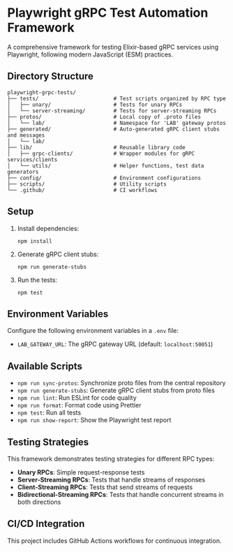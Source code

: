 # Playwright gRPC Test Automation Framework

A comprehensive framework for testing Elixir-based gRPC services using Playwright, following modern JavaScript (ESM) practices.

## Directory Structure

```
playwright-grpc-tests/
├── tests/                        # Test scripts organized by RPC type
│   ├── unary/                    # Tests for unary RPCs
│   └── server-streaming/         # Tests for server-streaming RPCs
├── protos/                       # Local copy of .proto files
│   └── lab/                      # Namespace for 'LAB' gateway protos
├── generated/                    # Auto-generated gRPC client stubs and messages
│   └── lab/
├── lib/                          # Reusable library code
│   ├── grpc-clients/             # Wrapper modules for gRPC services/clients
│   └── utils/                    # Helper functions, test data generators
├── config/                       # Environment configurations
├── scripts/                      # Utility scripts
└── .github/                      # CI workflows
```

## Setup

1. Install dependencies:
   ```
   npm install
   ```

2. Generate gRPC client stubs:
   ```
   npm run generate-stubs
   ```

3. Run the tests:
   ```
   npm test
   ```

## Environment Variables

Configure the following environment variables in a `.env` file:

- `LAB_GATEWAY_URL`: The gRPC gateway URL (default: `localhost:50051`)

## Available Scripts

- `npm run sync-protos`: Synchronize proto files from the central repository
- `npm run generate-stubs`: Generate gRPC client stubs from proto files
- `npm run lint`: Run ESLint for code quality
- `npm run format`: Format code using Prettier
- `npm test`: Run all tests
- `npm run show-report`: Show the Playwright test report

## Testing Strategies

This framework demonstrates testing strategies for different RPC types:

- **Unary RPCs**: Simple request-response tests
- **Server-Streaming RPCs**: Tests that handle streams of responses
- **Client-Streaming RPCs**: Tests that send streams of requests
- **Bidirectional-Streaming RPCs**: Tests that handle concurrent streams in both directions

## CI/CD Integration

This project includes GitHub Actions workflows for continuous integration.
